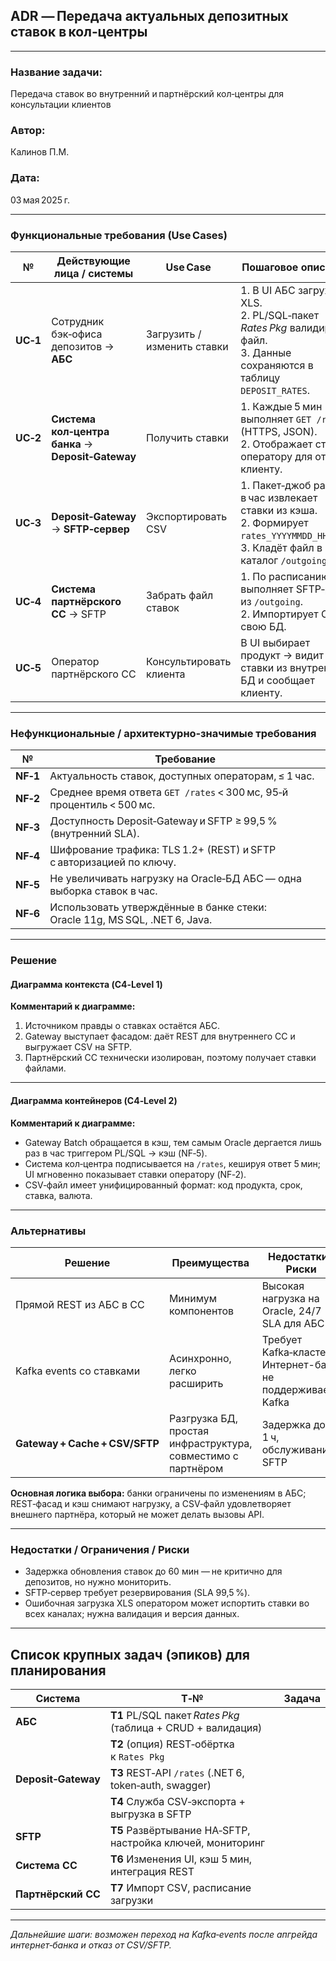 ## ADR — Передача актуальных депозитных ставок в кол‑центры

---

### **Название задачи:**

Передача ставок во внутренний и партнёрский кол‑центры для консультации клиентов

### **Автор:**

Калинов П.М.

### **Дата:**

03 мая 2025 г.

---

### **Функциональные требования (Use Cases)**

|     №    | Действующие лица / системы                         | Use Case                    | Пошаговое описание                                                                                                                  |
| :------: | -------------------------------------------------- | --------------------------- | ----------------------------------------------------------------------------------------------------------------------------------- |
| **UC‑1** | Сотрудник бэк‑офиса депозитов → **АБС**            | Загрузить / изменить ставки | 1. В UI АБС загружает XLS.<br>2. PL/SQL‑пакет *Rates Pkg* валидирует файл.<br>3. Данные сохраняются в таблицу `DEPOSIT_RATES`.      |
| **UC‑2** | **Система кол‑центра банка** → **Deposit‑Gateway** | Получить ставки             | 1. Каждые 5 мин выполняет `GET /rates` (HTTPS, JSON).<br>2. Отображает ставки оператору для ответа клиенту.                         |
| **UC‑3** | **Deposit‑Gateway** → **SFTP‑сервер**              | Экспортировать CSV          | 1. Пакет‑джоб раз в час извлекает ставки из кэша.<br>2. Формирует `rates_YYYYMMDD_HH.csv`.<br>3. Кладёт файл в каталог `/outgoing`. |
| **UC‑4** | **Система партнёрского CC** → SFTP                 | Забрать файл ставок         | 1. По расписанию выполняет SFTP‑pull из `/outgoing`.<br>2. Импортирует CSV в свою БД.                                               |
| **UC‑5** | Оператор партнёрского CC                           | Консультировать клиента     | В UI выбирает продукт → видит ставки из внутренней БД и сообщает клиенту.                                                           |

---

### **Нефункциональные / архитектурно‑значимые требования**

|     №    | Требование                                                                 |
| :------: | -------------------------------------------------------------------------- |
| **NF‑1** | Актуальность ставок, доступных операторам, ≤ 1 час.                        |
| **NF‑2** | Среднее время ответа `GET /rates` < 300 мс, 95‑й процентиль < 500 мс.      |
| **NF‑3** | Доступность Deposit‑Gateway и SFTP ≥ 99,5 % (внутренний SLA).              |
| **NF‑4** | Шифрование трафика: TLS 1.2+ (REST) и SFTP c авторизацией по ключу.        |
| **NF‑5** | Не увеличивать нагрузку на Oracle‑БД АБС — одна выборка ставок в час.      |
| **NF‑6** | Использовать утверждённые в банке стеки: Oracle 11g, MS SQL, .NET 6, Java. |

---

### **Решение**

#### Диаграмма контекста (C4‑Level 1)



**Комментарий к диаграмме:**

1. Источником правды о ставках остаётся АБС.
2. Gateway выступает фасадом: даёт REST для внутреннего CC и выгружает CSV на SFTP.
3. Партнёрский CC технически изолирован, поэтому получает ставки файлами.

---

#### Диаграмма контейнеров (C4‑Level 2)



**Комментарий к диаграмме:**

* Gateway Batch обращается в кэш, тем самым Oracle дергается лишь раз в час триггером PL/SQL → кэш (NF‑5).
* Система кол‑центра подписывается на `/rates`, кешируя ответ 5 мин; UI мгновенно показывает ставки оператору (NF‑2).
* CSV‑файл имеет унифицированный формат: код продукта, срок, ставка, валюта.

---

### **Альтернативы**

| Решение                        | Преимущества                                                 | Недостатки / Риски                                   |     Статус    |
| ------------------------------ | ------------------------------------------------------------ | ---------------------------------------------------- | :-----------: |
| Прямой REST из АБС в CC        | Минимум компонентов                                          | Высокая нагрузка на Oracle, 24/7 SLA для АБС         |       ✗       |
| Kafka events со ставками       | Асинхронно, легко расширить                                  | Требует Kafka‑кластера; Интернет-банк не поддерживает Kafka |       ✗       |
| **Gateway + Cache + CSV/SFTP** | Разгрузка БД, простая инфраструктура, совместимо с партнёром | Задержка до 1 ч, обслуживание SFTP                   | **✓ принято** |

**Основная логика выбора:** банки ограничены по изменениям в АБС; REST‑фасад и кэш снимают нагрузку, а CSV‑файл удовлетворяет внешнего партнёра, который не может делать вызовы API.

---

### **Недостатки / Ограничения / Риски**

* Задержка обновления ставок до 60 мин — не критично для депозитов, но нужно мониторить.
* SFTP‑сервер требует резервирования (SLA 99,5 %).
* Ошибочная загрузка XLS оператором может испортить ставки во всех каналах; нужна валидация и версия данных.

---

## Список крупных задач (эпиков) для планирования

| Система             | T‑№                                                          | Задача |
| ------------------- | ------------------------------------------------------------ | ------ |
| **АБС**             | **T1** PL/SQL пакет *Rates Pkg* (таблица + CRUD + валидация) |        |
|                     | **T2** (опция) REST‑обёртка к `Rates Pkg`                    |        |
| **Deposit‑Gateway** | **T3** REST‑API `/rates` (.NET 6, token‑auth, swagger)       |        |
|                     | **T4** Служба CSV‑экспорта + выгрузка в SFTP                 |        |
| **SFTP**            | **T5** Развёртывание HA‑SFTP, настройка ключей, мониторинг   |        |
| **Система CC**      | **T6** Изменения UI, кэш 5 мин, интеграция REST              |        |
| **Партнёрский CC**  | **T7** Импорт CSV, расписание загрузки                       |        |

---

*Дальнейшие шаги: возможен переход на Kafka‑events после апгрейда интернет‑банка и отказ от CSV/SFTP.*


